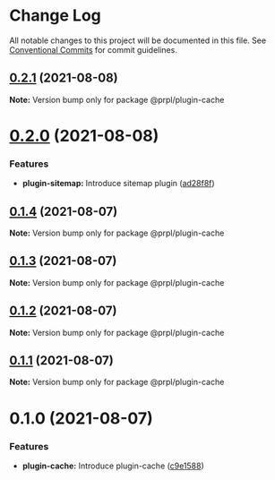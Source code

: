 # Change Log

All notable changes to this project will be documented in this file.
See [Conventional Commits](https://conventionalcommits.org) for commit guidelines.

## [0.2.1](https://github.com/tyhopp/prpl/compare/@prpl/plugin-cache@0.2.0...@prpl/plugin-cache@0.2.1) (2021-08-08)

**Note:** Version bump only for package @prpl/plugin-cache





# [0.2.0](https://github.com/tyhopp/prpl/compare/@prpl/plugin-cache@0.1.4...@prpl/plugin-cache@0.2.0) (2021-08-08)


### Features

* **plugin-sitemap:** Introduce sitemap plugin ([ad28f8f](https://github.com/tyhopp/prpl/commit/ad28f8fa2ad7882fd328a41fcc2757b70599a565))





## [0.1.4](https://github.com/tyhopp/prpl/compare/@prpl/plugin-cache@0.1.3...@prpl/plugin-cache@0.1.4) (2021-08-07)

**Note:** Version bump only for package @prpl/plugin-cache





## [0.1.3](https://github.com/tyhopp/prpl/compare/@prpl/plugin-cache@0.1.2...@prpl/plugin-cache@0.1.3) (2021-08-07)

**Note:** Version bump only for package @prpl/plugin-cache





## [0.1.2](https://github.com/tyhopp/prpl/compare/@prpl/plugin-cache@0.1.1...@prpl/plugin-cache@0.1.2) (2021-08-07)

**Note:** Version bump only for package @prpl/plugin-cache





## [0.1.1](https://github.com/tyhopp/prpl/compare/@prpl/plugin-cache@0.1.0...@prpl/plugin-cache@0.1.1) (2021-08-07)

**Note:** Version bump only for package @prpl/plugin-cache





# 0.1.0 (2021-08-07)


### Features

* **plugin-cache:** Introduce plugin-cache ([c9e1588](https://github.com/tyhopp/prpl/commit/c9e1588e1d138d089a65c010a05aac38f3b1893a))

